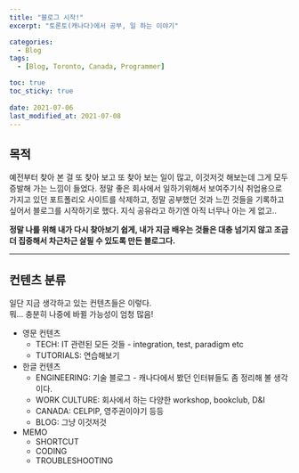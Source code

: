```yaml
---
title: "블로그 시작!"
excerpt: "토론토(캐나다)에서 공부, 일 하는 이야기"

categories:
  - Blog
tags:
  - [Blog, Toronto, Canada, Programmer]

toc: true
toc_sticky: true
 
date: 2021-07-06
last_modified_at: 2021-07-08
---
```


## 목적
예전부터 찾아 본 걸 또 찾아 보고 또 찾아 보는 일이 많고, 이것저것 해보는데 그게 모두 증발해 가는 느낌이 들었다.
정말 좋은 회사에서 일하기위해서 보여주기식 취업용으로 가지고 있던 포트폴리오 사이트를 삭제하고, 정말 공부했던 것과 느낀 것들을 기록하고 싶어서 블로그를 시작하기로 했다. 지식 공유라고 하기엔 아직 너무나 아는 게 없고..

**정말 나를 위해 내가 다시 찾아보기 쉽게, 내가 지금 배우는 것들은 대충 넘기지 않고 조금 더 집중해서 차근차근 살필 수 있도록 만든 블로그다.**

---

## 컨텐츠 분류
일단 지금 생각하고 있는 컨텐츠들은 이렇다.  
뭐... 충분히 나중에 바뀔 가능성이 엄청 많음!  

- 영문 컨텐츠
  - TECH: IT 관련된 모든 것들 - integration, test, paradigm etc
  - TUTORIALS: 연습해보기
- 한글 컨텐츠
  - ENGINEERING: 기술 블로그 - 캐나다에서 봤던 인터뷰들도 좀 정리해 볼 생각이다.
  - WORK CULTURE: 회사에서 하는 다양한 workshop, bookclub, D&I
  - CANADA: CELPIP, 영주권이야기 등등
  - BLOG: 그냥 이것저것
- MEMO
  - SHORTCUT
  - CODING
  - TROUBLESHOOTING
